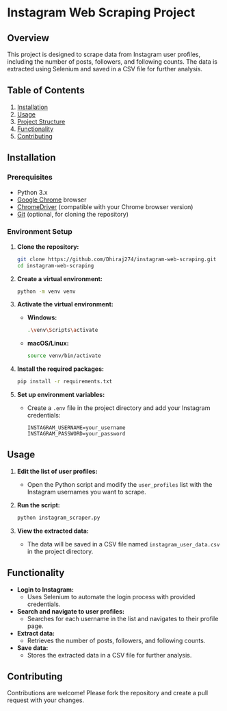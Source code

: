 # Instagram Web Scraping Project

## Overview

This project is designed to scrape data from Instagram user profiles, including the number of posts, followers, and following counts. The data is extracted using Selenium and saved in a CSV file for further analysis.

## Table of Contents

1. [Installation](#installation)
2. [Usage](#usage)
3. [Project Structure](#project-structure)
4. [Functionality](#functionality)
5. [Contributing](#contributing)

## Installation

### Prerequisites

- Python 3.x
- [Google Chrome](https://www.google.com/chrome/) browser
- [ChromeDriver](https://sites.google.com/a/chromium.org/chromedriver/downloads) (compatible with your Chrome browser version)
- [Git](https://git-scm.com/) (optional, for cloning the repository)

### Environment Setup

1. **Clone the repository:**

    ```bash
    git clone https://github.com/Dhiraj274/instagram-web-scraping.git
    cd instagram-web-scraping
    ```

2. **Create a virtual environment:**

    ```bash
    python -m venv venv
    ```

3. **Activate the virtual environment:**

    - **Windows:**

        ```bash
        .\venv\Scripts\activate
        ```

    - **macOS/Linux:**

        ```bash
        source venv/bin/activate
        ```

4. **Install the required packages:**

    ```bash
    pip install -r requirements.txt
    ```

5. **Set up environment variables:**

    - Create a `.env` file in the project directory and add your Instagram credentials:

        ```text
        INSTAGRAM_USERNAME=your_username
        INSTAGRAM_PASSWORD=your_password
        ```

## Usage

1. **Edit the list of user profiles:**

    - Open the Python script and modify the `user_profiles` list with the Instagram usernames you want to scrape.

2. **Run the script:**

    ```bash
    python instagram_scraper.py
    ```

3. **View the extracted data:**

    - The data will be saved in a CSV file named `instagram_user_data.csv` in the project directory.

## Functionality

- **Login to Instagram:**
    - Uses Selenium to automate the login process with provided credentials.
- **Search and navigate to user profiles:**
    - Searches for each username in the list and navigates to their profile page.
- **Extract data:**
    - Retrieves the number of posts, followers, and following counts.
- **Save data:**
    - Stores the extracted data in a CSV file for further analysis.

## Contributing

Contributions are welcome! Please fork the repository and create a pull request with your changes.


